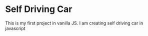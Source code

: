 # Self Driving Car

This is my first project in vanilla JS. I am creating self driving car in javascript
